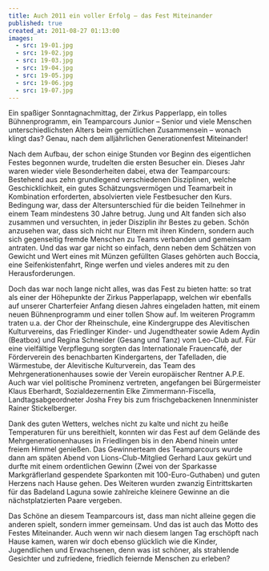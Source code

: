 ```yaml
---
title: Auch 2011 ein voller Erfolg – das Fest Miteinander
published: true
created_at: 2011-08-27 01:13:00
images:
  - src: 19-01.jpg
  - src: 19-02.jpg
  - src: 19-03.jpg
  - src: 19-04.jpg
  - src: 19-05.jpg
  - src: 19-06.jpg
  - src: 19-07.jpg
---
```


Ein spaßiger Sonntagnachmittag, der Zirkus Papperlapp, ein tolles Bühnenprogramm, ein Teamparcours Junior – Senior und viele Menschen unterschiedlichsten Alters beim gemütlichen Zusammensein – wonach klingt das? Genau, nach dem alljährlichen Generationenfest Miteinander!

Nach dem Aufbau, der schon einige Stunden vor Beginn des eigentlichen Festes begonnen wurde, trudelten die ersten Besucher ein. Dieses Jahr waren wieder viele Besonderheiten dabei, etwa der Teamparcours: Bestehend aus zehn grundlegend verschiedenen Disziplinen, welche Geschicklichkeit, ein gutes Schätzungsvermögen und Teamarbeit in Kombination erforderten, absolvierten viele Festbesucher den Kurs. Bedingung war, dass der Altersunterschied für die beiden Teilnehmer in einem Team mindestens 30 Jahre betrug. Jung und Alt fanden sich also zusammen und versuchten, in jeder Disziplin ihr Bestes zu geben. Schön anzusehen war, dass sich nicht nur Eltern mit ihren Kindern, sondern auch sich gegenseitig fremde Menschen zu Teams verbanden und gemeinsam antraten. Und das war gar nicht so einfach, denn neben dem Schätzen von Gewicht und Wert eines mit Münzen gefüllten Glases gehörten auch Boccia, eine Seifenkistenfahrt, Ringe werfen und vieles anderes mit zu den Herausforderungen.

Doch das war noch lange nicht alles, was das Fest zu bieten hatte: so trat als einer der Höhepunkte der Zirkus Papperlapapp, welchen wir ebenfalls auf unserer Charterfeier Anfang diesen Jahres eingeladen hatten, mit einem neuen Bühnenprogramm und einer tollen Show auf. Im weiteren Programm traten u.a. der Chor der Rheinschule, eine Kindergruppe des Alevitischen Kulturvereins, das Friedlinger Kinder- und Jugendtheater sowie Adem Aydin (Beatbox) und Regina Schneider (Gesang und Tanz) vom Leo-Club auf. Für eine vielfältige Verpflegung sorgten das Internationale Frauencafé, der Förderverein des benachbarten Kindergartens, der Tafelladen, die Wärmestube, der Alevitische Kulturverein, das Team des Mehrgenerationenhauses sowie der Verein europäischer Rentner A.P.E. Auch war viel politische Prominenz vertreten, angefangen bei Bürgermeister Klaus Eberhardt, Sozialdezernentin Elke Zimmermann-Fiscella, Landtagsabgeordneter Josha Frey bis zum frischgebackenen Innenminister Rainer Stickelberger.

Dank des guten Wetters, welches nicht zu kalte und nicht zu heiße Temperaturen für uns bereithielt, konnten wir das Fest auf dem Gelände des Mehrgenerationenhauses in Friedlingen bis in den Abend hinein unter freiem Himmel genießen. Das Gewinnerteam des Teamparcours wurde dann am späten Abend von Lions-Club-Mitglied Gerhard Laux gekürt und durfte mit einem ordentlichen Gewinn (Zwei von der Sparkasse Markgräflerland gespendete Sparkonten mit 100-Euro-Guthaben) und guten Herzens nach Hause gehen. Des Weiteren wurden zwanzig Eintrittskarten für das Badeland Laguna sowie zahlreiche kleinere Gewinne an die nächstplatzierten Paare vergeben.

Das Schöne an diesem Teamparcours ist, dass man nicht alleine gegen die anderen spielt, sondern immer gemeinsam. Und das ist auch das Motto des Festes Miteinander. Auch wenn wir nach diesem langen Tag erschöpft nach Hause kamen, waren wir doch ebenso glücklich wie die Kinder, Jugendlichen und Erwachsenen, denn was ist schöner, als strahlende Gesichter und zufriedene, friedlich feiernde Menschen zu erleben?
